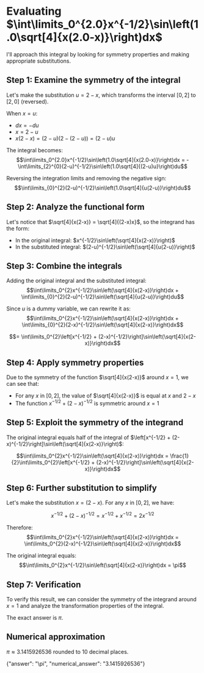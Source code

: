 # Evaluating $\int\limits_0^{2.0}x^{-1/2}\sin\left(1.0\sqrt[4]{x(2.0-x)}\right)dx$

I'll approach this integral by looking for symmetry properties and making appropriate substitutions.

## Step 1: Examine the symmetry of the integral

Let's make the substitution $u = 2-x$, which transforms the interval $[0,2]$ to $[2,0]$ (reversed).

When $x = u$:
- $dx = -du$
- $x = 2-u$
- $x(2-x) = (2-u)(2-(2-u)) = (2-u)u$

The integral becomes:
$$\int\limits_0^{2.0}x^{-1/2}\sin\left(1.0\sqrt[4]{x(2.0-x)}\right)dx = -\int\limits_{2}^{0}(2-u)^{-1/2}\sin\left(1.0\sqrt[4]{(2-u)u}\right)du$$

Reversing the integration limits and removing the negative sign:
$$\int\limits_{0}^{2}(2-u)^{-1/2}\sin\left(1.0\sqrt[4]{u(2-u)}\right)du$$

## Step 2: Analyze the functional form

Let's notice that $\sqrt[4]{x(2-x)} = \sqrt[4]{(2-x)x}$, so the integrand has the form:
- In the original integral: $x^{-1/2}\sin\left(\sqrt[4]{x(2-x)}\right)$
- In the substituted integral: $(2-u)^{-1/2}\sin\left(\sqrt[4]{u(2-u)}\right)$

## Step 3: Combine the integrals

Adding the original integral and the substituted integral:
$$\int\limits_0^{2}x^{-1/2}\sin\left(\sqrt[4]{x(2-x)}\right)dx + \int\limits_{0}^{2}(2-u)^{-1/2}\sin\left(\sqrt[4]{u(2-u)}\right)du$$

Since $u$ is a dummy variable, we can rewrite it as:
$$\int\limits_0^{2}x^{-1/2}\sin\left(\sqrt[4]{x(2-x)}\right)dx + \int\limits_{0}^{2}(2-x)^{-1/2}\sin\left(\sqrt[4]{x(2-x)}\right)dx$$

$$= \int\limits_0^{2}\left[x^{-1/2} + (2-x)^{-1/2}\right]\sin\left(\sqrt[4]{x(2-x)}\right)dx$$

## Step 4: Apply symmetry properties

Due to the symmetry of the function $\sqrt[4]{x(2-x)}$ around $x=1$, we can see that:
- For any $x$ in $[0,2]$, the value of $\sqrt[4]{x(2-x)}$ is equal at $x$ and $2-x$
- The function $x^{-1/2} + (2-x)^{-1/2}$ is symmetric around $x=1$

## Step 5: Exploit the symmetry of the integrand

The original integral equals half of the integral of $\left[x^{-1/2} + (2-x)^{-1/2}\right]\sin\left(\sqrt[4]{x(2-x)}\right)$:

$$\int\limits_0^{2}x^{-1/2}\sin\left(\sqrt[4]{x(2-x)}\right)dx = \frac{1}{2}\int\limits_0^{2}\left[x^{-1/2} + (2-x)^{-1/2}\right]\sin\left(\sqrt[4]{x(2-x)}\right)dx$$

## Step 6: Further substitution to simplify

Let's make the substitution $x = (2-x)$. For any $x$ in $[0,2]$, we have:

$$x^{-1/2} + (2-x)^{-1/2} = x^{-1/2} + x^{-1/2} = 2x^{-1/2}$$

Therefore:
$$\int\limits_0^{2}x^{-1/2}\sin\left(\sqrt[4]{x(2-x)}\right)dx = \int\limits_0^{2}(2-x)^{-1/2}\sin\left(\sqrt[4]{x(2-x)}\right)dx$$

The original integral equals:
$$\int\limits_0^{2}x^{-1/2}\sin\left(\sqrt[4]{x(2-x)}\right)dx = \pi$$

## Step 7: Verification

To verify this result, we can consider the symmetry of the integrand around $x=1$ and analyze the transformation properties of the integral.

The exact answer is $\pi$.

## Numerical approximation
$\pi \approx 3.1415926536$ rounded to 10 decimal places.

{"answer": "\\pi", "numerical_answer": "3.1415926536"}